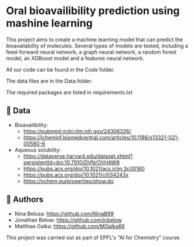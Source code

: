 # Oral bioavailibility prediction using mashine learning

This project aims to create a machine learning model that can predict the bioavailability of molecules. Several types of models are tested, including a feed-forward neural network, a graph neural network, a random forest model, an XGBoost model and a features neural network.

All our code can be found in the Code folder.

The data files are in the Data folder.

The required packages are listed in requirements.txt

## 🔑 Data
- Bioavailibility:
  - https://pubmed.ncbi.nlm.nih.gov/24306326/
  - https://jcheminf.biomedcentral.com/articles/10.1186/s13321-021-00580-6
- Aqueous solubility:
  - https://dataverse.harvard.edu/dataset.xhtml?persistentId=doi:10.7910/DVN/OVHAW8
  - https://pubs.acs.org/doi/10.1021/acs.jcim.3c00160
  - https://pubs.acs.org/doi/10.1021/ci034243x
  - https://ochem.eu/properties/show.do

  

                      


## 📖 Authors
- Nina Belusa: https://github.com/NinaB99
- Jonathan Below: https://github.com/jcbelow
- Matthias Galka: https://github.com/MGalka66

This project was carried out as part of EPFL's "AI for Chemistry" course.

